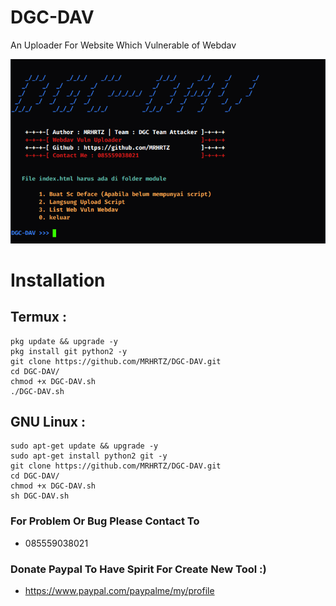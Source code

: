 # DGC-DAV
An Uploader For Website Which Vulnerable of Webdav

![loc](https://github.com/MRHRTZ/DGC-DAV/blob/master/Sample-pict.png)

# Installation

## Termux :
```
pkg update && upgrade -y 
pkg install git python2 -y
git clone https://github.com/MRHRTZ/DGC-DAV.git
cd DGC-DAV/
chmod +x DGC-DAV.sh
./DGC-DAV.sh
```

## GNU Linux :
```
sudo apt-get update && upgrade -y
sudo apt-get install python2 git -y
git clone https://github.com/MRHRTZ/DGC-DAV.git
cd DGC-DAV/
chmod +x DGC-DAV.sh
sh DGC-DAV.sh
```

### For Problem Or Bug Please Contact To
- 085559038021

### Donate Paypal To Have Spirit For Create New Tool :) 
- https://www.paypal.com/paypalme/my/profile
